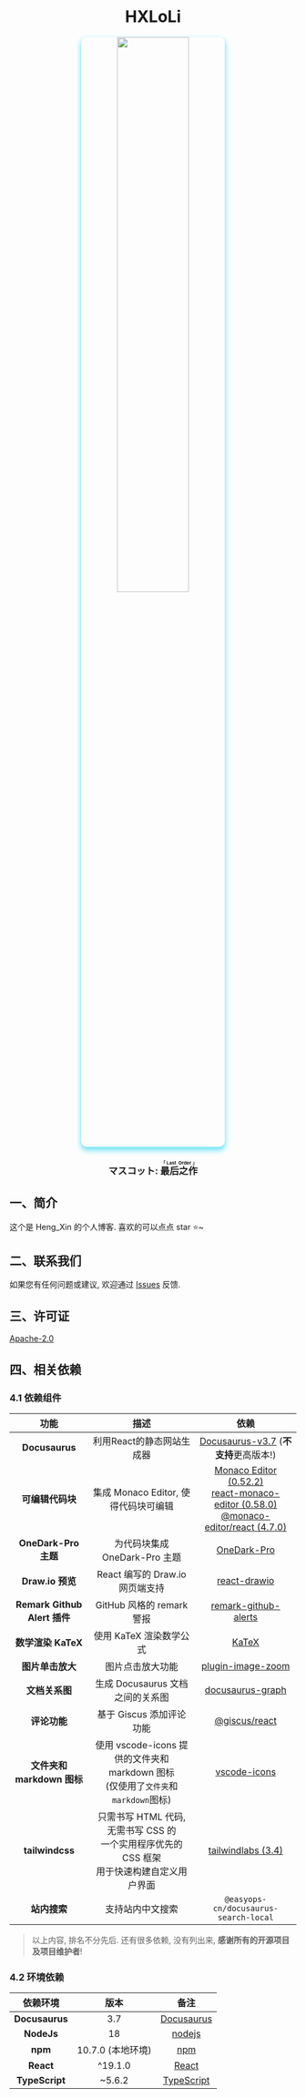 <h1 align="center">HXLoLi</h1>

<!-- HXLoLi: Heng_Xin Loli Optimizes Loli Iteratively -->

<div align="center"><img src="https://hengxin666.github.io/HXLoLiHub/img/main_menu_misaka.png" style="width:50%;height:auto;border-radius:10px;box-shadow:0px 5px 10px 1px #6BE4F6" /></div>

<h3 align="center">マスコット: <ruby>最后之作<rt>「Last Order」</rt></ruby></h3>

## 一、简介

这个是 Heng_Xin 的个人博客. 喜欢的可以点点 star ⭐~

## 二、联系我们

如果您有任何问题或建议, 欢迎通过 [Issues](https://github.com/HengXin666/HXLoLi/issues) 反馈.

## 三、许可证

[Apache-2.0](./LICENSE)

## 四、相关依赖
### 4.1 依赖组件

| 功能 | 描述 | 依赖 |
|:-:|:-:|:-:|
| **Docusaurus** | 利用React的静态网站生成器 | [Docusaurus-v3.7](https://github.com/facebook/docusaurus/releases/tag/v3.7.0) (**不支持**更高版本!) |
| **可编辑代码块** | 集成 Monaco Editor, 使得代码块可编辑 | [Monaco Editor (0.52.2)](https://github.com/Microsoft/monaco-editor) <br /> [react-monaco-editor (0.58.0)](https://github.com/react-monaco-editor/react-monaco-editor) <br /> [@monaco-editor/react (4.7.0)](https://github.com/suren-atoyan/monaco-react) |
| **OneDark-Pro 主题** | 为代码块集成 OneDark-Pro 主题 | [OneDark-Pro](https://github.com/Binaryify/OneDark-Pro) |
| **Draw.io 预览**| React 编写的 Draw.io 网页端支持 | [react-drawio](https://github.com/marcveens/react-drawio) |
| **Remark Github Alert 插件** | GitHub 风格的 remark 警报 | [remark-github-alerts](https://github.com/hyoban/remark-github-alerts) |
| **数学渲染 KaTeX** | 使用 KaTeX 渲染数学公式 | [KaTeX](https://github.com/KaTeX/KaTeX)|
| **图片单击放大** | 图片点击放大功能 | [plugin-image-zoom](https://github.com/flexanalytics/plugin-image-zoom) |
| **文档关系图** | 生成 Docusaurus 文档之间的关系图 | [docusaurus-graph](https://github.com/Arsero/docusaurus-graph) |
| **评论功能** | 基于 Giscus 添加评论功能 | [@giscus/react](https://github.com/giscus/giscus-component) |
| **文件夹和 markdown 图标** | 使用 vscode-icons 提供的文件夹和 markdown 图标 <br /> (仅使用了`文件夹`和`markdown`图标) | [vscode-icons](https://github.com/vscode-icons/vscode-icons) |
| **tailwindcss** | 只需书写 HTML 代码, 无需书写 CSS 的 <br /> 一个实用程序优先的 CSS 框架 <br /> 用于快速构建自定义用户界面 | [tailwindlabs (3.4)](https://github.com/tailwindlabs/tailwindcss) |
| **站内搜索** | 支持站内中文搜索 | `@easyops-cn/docusaurus-search-local` |

> 以上内容, 排名不分先后. 还有很多依赖, 没有列出来, **感谢所有的开源项目及项目维护者**!

### 4.2 环境依赖

| 依赖环境 | 版本 | 备注 |
|:-:|:-:|:-:|
| **Docusaurus** | 3.7 | [Docusaurus](https://github.com/facebook/docusaurus/) |
| **NodeJs** | 18 | [nodejs](https://nodejs.org/zh-cn/) |
| **npm** | 10.7.0 (本地环境) | [npm](https://www.npmjs.com/) |
| **React** | ^19.1.0 | [React](https://react.dev/) |
| **TypeScript** | ~5.6.2 | [TypeScript](https://www.typescriptlang.org/) |
